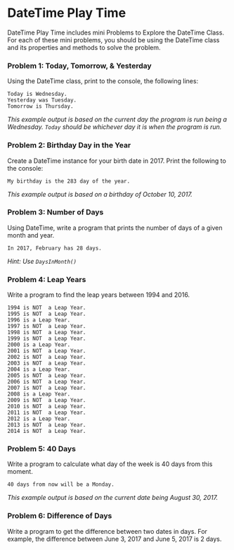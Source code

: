 # DateTime Play Time
DateTime Play Time includes mini Problems to Explore the DateTime Class. For each of these mini problems, you should be using the DateTime class and its properties and methods to solve the problem.

### Problem 1: Today, Tomorrow, & Yesterday
Using the DateTime class, print to the console, the following lines:
```
Today is Wednesday.
Yesterday was Tuesday.
Tomorrow is Thursday.
```
_This example output is based on the current day the program is run being a Wednesday. `Today` should be whichever day it is when the program is run._

### Problem 2: Birthday Day in the Year
Create a DateTime instance for your birth date in 2017. Print the following to the console:
```
My birthday is the 283 day of the year.
```
_This example output is based on a birthday of October 10, 2017._

### Problem 3: Number of Days
Using DateTime, write a program that prints the number of days of a given month and year.
```
In 2017, February has 28 days.
```
_Hint: Use `DaysInMonth()`_

### Problem 4: Leap Years
Write a program to find the leap years between 1994 and 2016.
```
1994 is NOT  a Leap Year.
1995 is NOT  a Leap Year.
1996 is a Leap Year.
1997 is NOT  a Leap Year.
1998 is NOT  a Leap Year.
1999 is NOT  a Leap Year.
2000 is a Leap Year.
2001 is NOT  a Leap Year.
2002 is NOT  a Leap Year.
2003 is NOT  a Leap Year.
2004 is a Leap Year.
2005 is NOT  a Leap Year.
2006 is NOT  a Leap Year.
2007 is NOT  a Leap Year.
2008 is a Leap Year.
2009 is NOT  a Leap Year.
2010 is NOT  a Leap Year.
2011 is NOT  a Leap Year.
2012 is a Leap Year.
2013 is NOT  a Leap Year.
2014 is NOT  a Leap Year.
```

### Problem 5: 40 Days
Write a program to calculate what day of the week is 40 days from this moment. 
```
40 days from now will be a Monday.
```
_This example output is based on the current date being August 30, 2017._

### Problem 6: Difference of Days
Write a program to get the difference between two dates in days. For example, the difference between June 3, 2017 and June 5, 2017 is 2 days. 
